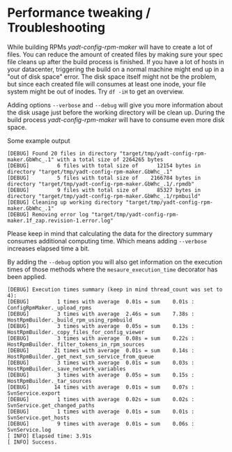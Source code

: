 # Performance tweaking / Troubleshooting

While building RPMs _yadt-config-rpm-maker_ will have to create a lot of files.
You can reduce the amount of created files by making sure your spec file cleans up after the build process is finished.
If you have a lot of hosts in your datacenter, triggering the build on a normal machine might end up in a "out of disk
space" error. The disk space itself might not be the problem, but since each created file will consumes at least one
inode, your file system might be out of inodes. Try `df -iH` to get an overview.

Adding options `--verbose` and `--debug` will give you more information about the disk usage just before the
working directory will be clean up. During the build process _yadt-config-rpm-maker_ will have to consume even more disk
space.

Some example output
```
[DEBUG] Found 20 files in directory "target/tmp/yadt-config-rpm-maker.GbWhc_.1" with a total size of 2264265 bytes
[DEBUG]         6 files with total size of      12154 bytes in directory "target/tmp/yadt-config-rpm-maker.GbWhc_.1"
[DEBUG]         5 files with total size of    2166784 bytes in directory "target/tmp/yadt-config-rpm-maker.GbWhc_.1/.rpmdb"
[DEBUG]         9 files with total size of      85327 bytes in directory "target/tmp/yadt-config-rpm-maker.GbWhc_.1/rpmbuild"
[DEBUG] Cleaning up working directory "target/tmp/yadt-config-rpm-maker.GbWhc_.1"
[DEBUG] Removing error log "target/tmp/yadt-config-rpm-maker.1f_zap.revision-1.error.log"
```
Please keep in mind that calculating the data for the directory summary consumes additional computing time.
Which means adding `--verbose` increases elapsed time a bit.

By adding the `--debug` option you will also get information on the execution times of those methods where the
`mesaure_execution_time` decorator has been applied.

```
[DEBUG] Execution times summary (keep in mind thread_count was set to 4):
[DEBUG]         1 times with average  0.01s = sum    0.01s : ConfigRpmMaker._upload_rpms
[DEBUG]         3 times with average  2.46s = sum    7.38s : HostRpmBuilder._build_rpm_using_rpmbuild
[DEBUG]         3 times with average  0.05s = sum    0.13s : HostRpmBuilder._copy_files_for_config_viewer
[DEBUG]         3 times with average  0.08s = sum    0.22s : HostRpmBuilder._filter_tokens_in_rpm_sources
[DEBUG]        21 times with average  0.01s = sum    0.14s : HostRpmBuilder._get_next_svn_service_from_queue
[DEBUG]         3 times with average  0.01s = sum    0.03s : HostRpmBuilder._save_network_variables
[DEBUG]         3 times with average  0.05s = sum    0.15s : HostRpmBuilder._tar_sources
[DEBUG]        14 times with average  0.01s = sum    0.07s : SvnService.export
[DEBUG]         1 times with average  0.02s = sum    0.02s : SvnService.get_changed_paths
[DEBUG]         1 times with average  0.01s = sum    0.01s : SvnService.get_hosts
[DEBUG]         9 times with average  0.01s = sum    0.06s : SvnService.log
[ INFO] Elapsed time: 3.91s
[ INFO] Success.
```
